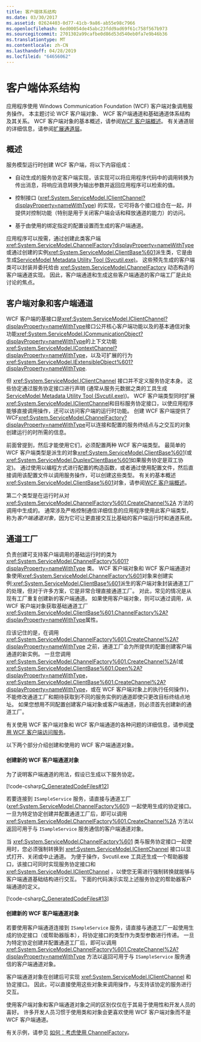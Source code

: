 ```yaml
---
title: 客户端体系结构
ms.date: 03/30/2017
ms.assetid: 02624403-0d77-41cb-9a86-ab55e98c7966
ms.openlocfilehash: 6ed00054de45abc23fdd9ad69f61c758f567b973
ms.sourcegitcommit: 2701302a99cafbe0d86d53d540eb0fa7e9b46b36
ms.translationtype: MT
ms.contentlocale: zh-CN
ms.lasthandoff: 04/28/2019
ms.locfileid: "64656062"
---
```

# <a name="client-architecture"></a>客户端体系结构
应用程序使用 Windows Communication Foundation (WCF) 客户端对象调用服务操作。 本主题讨论 WCF 客户端对象、 WCF 客户端通道和基础通道体系结构及其关系。 WCF 客户端对象的基本概述，请参阅[WCF 客户端概述](../../../../docs/framework/wcf/wcf-client-overview.md)。 有关通道层的详细信息，请参阅[扩展通道层](../../../../docs/framework/wcf/extending/extending-the-channel-layer.md)。  
  
## <a name="overview"></a>概述  
 服务模型运行时创建 WCF 客户端，将以下内容组成：  
  
- 自动生成的服务协定客户端实现，该实现可以将应用程序代码中的调用转换为传出消息，将响应消息转换为输出参数并返回应用程序可以检索的值。  
  
- 控制接口 (<xref:System.ServiceModel.IClientChannel?displayProperty=nameWithType>) 的实现，它可将各个接口组合在一起，并提供对控制功能（特别是用于关闭客户端会话和释放通道的能力）的访问。  
  
- 基于由使用的绑定指定的配置设置而生成的客户端通道。  
  
 应用程序可以按需，通过创建此类客户端<xref:System.ServiceModel.ChannelFactory?displayProperty=nameWithType>或通过创建的实例<xref:System.ServiceModel.ClientBase%601>派生类，它是由生成[ServiceModel Metadata Utility Tool (Svcutil.exe)](../../../../docs/framework/wcf/servicemodel-metadata-utility-tool-svcutil-exe.md)。 这些预先生成的客户端类可以封装并委托给由 <xref:System.ServiceModel.ChannelFactory> 动态构造的客户端通道实现。 因此，客户端通道和生成这些客户端通道的客户端工厂是此处讨论的焦点。  
  
## <a name="client-objects-and-client-channels"></a>客户端对象和客户端通道  
 WCF 客户端的基接口是<xref:System.ServiceModel.IClientChannel?displayProperty=nameWithType>接口公开核心客户端功能以及的基本通信对象功能<xref:System.ServiceModel.ICommunicationObject?displayProperty=nameWithType>的上下文功能<xref:System.ServiceModel.IContextChannel?displayProperty=nameWithType>，以及可扩展的行为<xref:System.ServiceModel.IExtensibleObject%601?displayProperty=nameWithType>.  
  
 但 <xref:System.ServiceModel.IClientChannel> 接口并不定义服务协定本身。 这些协定通过服务协定接口进行声明 (通常从服务元数据之类的工具生成[ServiceModel Metadata Utility Tool (Svcutil.exe)](../../../../docs/framework/wcf/servicemodel-metadata-utility-tool-svcutil-exe.md))。 WCF 客户端类型同时扩展<xref:System.ServiceModel.IClientChannel>和目标服务协定接口，以使应用程序能够直接调用操作，还可以访问客户端的运行时功能。 创建 WCF 客户端提供了 WCF<xref:System.ServiceModel.ChannelFactory?displayProperty=nameWithType>可以连接和配置的服务终结点与之交互的对象创建运行的时所需的信息。  
  
 前面曾提到，然后才能使用它们，必须配置两种 WCF 客户端类型。 最简单的 WCF 客户端类型是派生的对象<xref:System.ServiceModel.ClientBase%601>(或<xref:System.ServiceModel.DuplexClientBase%601>如果服务协定是双工协定)。 通过使用以编程方式进行配置的构造函数，或者通过使用配置文件，然后直接调用该配置文件以调用服务操作，可以创建这些类型。 有关的基本概述<xref:System.ServiceModel.ClientBase%601>对象，请参阅[WCF 客户端概述](../../../../docs/framework/wcf/wcf-client-overview.md)。  
  
 第二个类型是在运行时从对 <xref:System.ServiceModel.ChannelFactory%601.CreateChannel%2A> 方法的调用中生成的。 通常涉及严格控制通信详细信息的应用程序使用此客户端类型，称为*客户端通道对象*，因为它可让更直接交互比基础的客户端运行时和通道系统。  
  
## <a name="channel-factories"></a>通道工厂  
 负责创建可支持客户端调用的基础运行时的类为 <xref:System.ServiceModel.ChannelFactory%601?displayProperty=nameWithType> 类。 WCF 客户端对象和 WCF 客户端通道对象使用<xref:System.ServiceModel.ChannelFactory%601>对象来创建实例;<xref:System.ServiceModel.ClientBase%601>派生的客户端对象封装通道工厂的处理，但对于许多方案，它是非常合理直接通道工厂。 对此，常见的情况是从现有工厂重复创建新的客户端通道。 如果使用客户端对象，则可以通过调用，从 WCF 客户端对象获取基础通道工厂<xref:System.ServiceModel.ClientBase%601.ChannelFactory%2A?displayProperty=nameWithType>属性。  
  
 应该记住的是，在调用 <xref:System.ServiceModel.ChannelFactory%601.CreateChannel%2A?displayProperty=nameWithType> 之前，通道工厂会为所提供的配置创建客户端通道的新实例。 一旦您调用<xref:System.ServiceModel.ChannelFactory%601.CreateChannel%2A>(或<xref:System.ServiceModel.ClientBase%601.Open%2A?displayProperty=nameWithType>， <xref:System.ServiceModel.ClientBase%601.CreateChannel%2A?displayProperty=nameWithType>，或在 WCF 客户端对象上的执行任何操作)，不能修改通道工厂和期待获取到不同的服务实例的通道即使只更改目标终结点地址。 如果您想用不同配置创建客户端对象或客户端通道，则必须首先创建新的通道工厂。  
  
 有关使用 WCF 客户端对象和 WCF 客户端通道的各种问题的详细信息，请参阅[使用 WCF 客户端访问服务](../../../../docs/framework/wcf/feature-details/accessing-services-using-a-client.md)。  
  
 以下两个部分介绍创建和使用的 WCF 客户端通道对象。  
  
#### <a name="creating-a-new-wcf-client-channel-object"></a>创建新的 WCF 客户端通道对象  
 为了说明客户端通道的用法，假设已生成以下服务协定。  
  
 [!code-csharp[C_GeneratedCodeFiles#12](../../../../samples/snippets/csharp/VS_Snippets_CFX/c_generatedcodefiles/cs/proxycode.cs#12)]  
  
 若要连接到 `ISampleService` 服务，请直接与通道工厂 (<xref:System.ServiceModel.ChannelFactory%601>) 一起使用生成的协定接口。 一旦为特定协定创建并配置通道工厂后，即可以调用 <xref:System.ServiceModel.ChannelFactory%601.CreateChannel%2A> 方法以返回可用于与 `ISampleService` 服务通信的客户端通道对象。  
  
 当 <xref:System.ServiceModel.ChannelFactory%601> 类与服务协定接口一起使用时，您必须强制转换到 <xref:System.ServiceModel.IClientChannel> 接口以显式打开、关闭或中止通道。 为便于操作，Svcutil.exe 工具还生成一个帮助器接口，该接口可同时实现服务协定接口和 <xref:System.ServiceModel.IClientChannel> ，以使您无需进行强制转换就能够与客户端通道基础结构进行交互。 下面的代码演示实现上述服务协定的帮助器客户端通道的定义。  
  
 [!code-csharp[C_GeneratedCodeFiles#13](../../../../samples/snippets/csharp/VS_Snippets_CFX/c_generatedcodefiles/cs/proxycode.cs#13)]  
  
#### <a name="creating-a-new-wcf-client-channel-object"></a>创建新的 WCF 客户端通道对象  
 若要使用客户端通道连接到 `ISampleService` 服务，请直接与通道工厂一起使用生成的协定接口（或帮助器版本），将协定接口的类型作为类型参数进行传递。 一旦为特定协定创建并配置通道工厂后，即可以调用 <xref:System.ServiceModel.ChannelFactory%601.CreateChannel%2A?displayProperty=nameWithType> 方法以返回可用于与 `ISampleService` 服务通信的客户端通道对象。  
  
 客户端通道对象在创建后可实现 <xref:System.ServiceModel.IClientChannel> 和协定接口。 因此，可以直接使用这些对象来调用操作，与支持该协定的服务进行交互。  
  
 使用客户端对象和客户端通道对象之间的区别仅仅在于其易于使用性和开发人员的喜好。 许多开发人员习惯于使用类和对象会更喜欢使用 WCF 客户端对象而不是 WCF 客户端通道。  
  
 有关示例，请参见 [如何：考虑使用 ChannelFactory](../../../../docs/framework/wcf/feature-details/how-to-use-the-channelfactory.md)。
